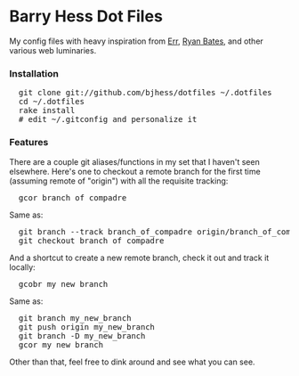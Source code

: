 # Barry Hess Dot Files

My config files with heavy inspiration from [Err](http://errtheblog.com/posts/89-huba-huba), [Ryan Bates](http://github.com/ryanb/dotfiles/tree/master), and other various web luminaries.

### Installation

<pre>
  git clone git://github.com/bjhess/dotfiles ~/.dotfiles
  cd ~/.dotfiles
  rake install
  # edit ~/.gitconfig and personalize it
</pre>

### Features

There are a couple git aliases/functions in my set that I haven't seen elsewhere.  Here's one to checkout a remote branch for the first time (assuming remote of "origin") with all the requisite tracking:

<pre>
  gcor branch_of_compadre
</pre>

Same as:

<pre>
  git branch --track branch_of_compadre origin/branch_of_compadre
  git checkout branch_of_compadre
</pre>

And a shortcut to create a new remote branch, check it out and track it locally:

<pre>
  gcobr my_new_branch
</pre>

Same as:

<pre>
  git branch my_new_branch
  git push origin my_new_branch
  git branch -D my_new_branch
  gcor my_new_branch
</pre>

Other than that, feel free to dink around and see what you can see.